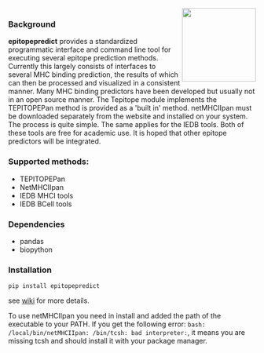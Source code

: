 
<img align="right" src=https://raw.githubusercontent.com/dmnfarrell/epitopepredict/master/img/logo.png width=150px>

### Background

**epitopepredict** provides a standardized programmatic interface and command line tool for executing several epitope prediction methods. Currently this largely consists of interfaces to several MHC binding prediction, the results of which can then be processed and visualized in a consistent manner. Many MHC binding predictors have been developed but usually not in an open source manner. The Tepitope module implements the TEPITOPEPan method is provided as a 'built in' method. netMHCIIpan must be downloaded separately from the website and installed on your system. The process is quite simple. The same applies for the IEDB tools. Both of these tools are free for academic use. It is hoped that other epitope predictors will be integrated.

### Supported methods:

* TEPITOPEPan 
* NetMHCIIpan
* IEDB MHCI tools
* IEDB BCell tools

### Dependencies

* pandas
* biopython

### Installation

`pip install epitopepredict`

see [wiki](https://github.com/dmnfarrell/epitopepredict/wiki/Installation) for more details.

To use netMHCIIpan you need in install and added the path of the executable to your PATH. If you get the following error: `bash: /local/bin/netMHCIIpan: /bin/tcsh: bad interpreter:`, it means you are missing tcsh and should install it with your package manager.
